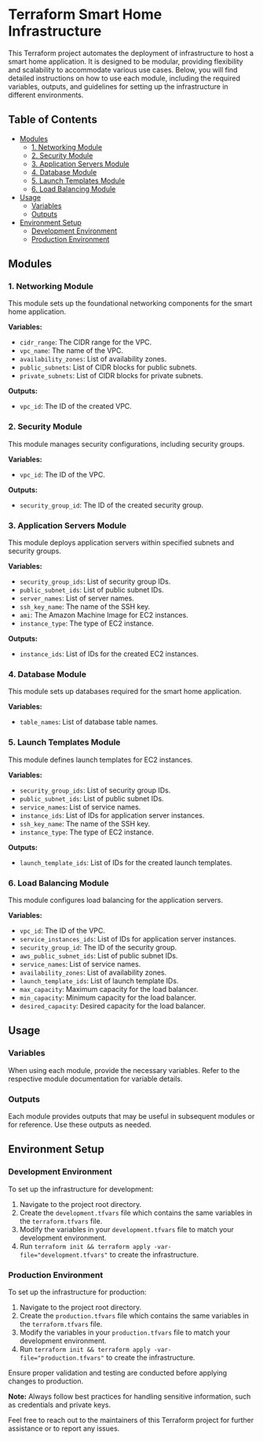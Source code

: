 # Terraform Smart Home Infrastructure

This Terraform project automates the deployment of infrastructure to host a smart home application. It is designed to be modular, providing flexibility and scalability to accommodate various use cases. Below, you will find detailed instructions on how to use each module, including the required variables, outputs, and guidelines for setting up the infrastructure in different environments.

## Table of Contents

- [Modules](#modules)
  - [1. Networking Module](#1-networking-module)
  - [2. Security Module](#2-security-module)
  - [3. Application Servers Module](#3-application-servers-module)
  - [4. Database Module](#4-database-module)
  - [5. Launch Templates Module](#5-launch-templates-module)
  - [6. Load Balancing Module](#6-load-balancing-module)
- [Usage](#usage)
  - [Variables](#variables)
  - [Outputs](#outputs)
- [Environment Setup](#environment-setup)
  - [Development Environment](#development-environment)
  - [Production Environment](#production-environment)

## Modules

### 1. Networking Module

This module sets up the foundational networking components for the smart home application.

**Variables:**
- `cidr_range`: The CIDR range for the VPC.
- `vpc_name`: The name of the VPC.
- `availability_zones`: List of availability zones.
- `public_subnets`: List of CIDR blocks for public subnets.
- `private_subnets`: List of CIDR blocks for private subnets.

**Outputs:**
- `vpc_id`: The ID of the created VPC.

### 2. Security Module

This module manages security configurations, including security groups.

**Variables:**
- `vpc_id`: The ID of the VPC.

**Outputs:**
- `security_group_id`: The ID of the created security group.

### 3. Application Servers Module

This module deploys application servers within specified subnets and security groups.

**Variables:**
- `security_group_ids`: List of security group IDs.
- `public_subnet_ids`: List of public subnet IDs.
- `server_names`: List of server names.
- `ssh_key_name`: The name of the SSH key.
- `ami`: The Amazon Machine Image for EC2 instances.
- `instance_type`: The type of EC2 instance.

**Outputs:**
- `instance_ids`: List of IDs for the created EC2 instances.

### 4. Database Module

This module sets up databases required for the smart home application.

**Variables:**
- `table_names`: List of database table names.

### 5. Launch Templates Module

This module defines launch templates for EC2 instances.

**Variables:**
- `security_group_ids`: List of security group IDs.
- `public_subnet_ids`: List of public subnet IDs.
- `service_names`: List of service names.
- `instance_ids`: List of IDs for application server instances.
- `ssh_key_name`: The name of the SSH key.
- `instance_type`: The type of EC2 instance.

**Outputs:**
- `launch_template_ids`: List of IDs for the created launch templates.

### 6. Load Balancing Module

This module configures load balancing for the application servers.

**Variables:**
- `vpc_id`: The ID of the VPC.
- `service_instances_ids`: List of IDs for application server instances.
- `security_group_id`: The ID of the security group.
- `aws_public_subnet_ids`: List of public subnet IDs.
- `service_names`: List of service names.
- `availability_zones`: List of availability zones.
- `launch_template_ids`: List of launch template IDs.
- `max_capacity`: Maximum capacity for the load balancer.
- `min_capacity`: Minimum capacity for the load balancer.
- `desired_capacity`: Desired capacity for the load balancer.

## Usage

### Variables

When using each module, provide the necessary variables. Refer to the respective module documentation for variable details.

### Outputs

Each module provides outputs that may be useful in subsequent modules or for reference. Use these outputs as needed.

## Environment Setup

### Development Environment

To set up the infrastructure for development:

1. Navigate to the project root directory.
2. Create the `development.tfvars` file which contains the same variables in the `terraform.tfvars` file.
3. Modify the variables in your `development.tfvars` file to match your development environment.
4. Run `terraform init && terraform apply -var-file="development.tfvars"` to create the infrastructure.

### Production Environment

To set up the infrastructure for production:

1. Navigate to the project root directory.
2. Create the `production.tfvars` file which contains the same variables in the `terraform.tfvars` file.
3. Modify the variables in your `production.tfvars` file to match your development environment.
4. Run `terraform init && terraform apply -var-file="production.tfvars"` to create the infrastructure.

Ensure proper validation and testing are conducted before applying changes to production.

**Note:** Always follow best practices for handling sensitive information, such as credentials and private keys. 

Feel free to reach out to the maintainers of this Terraform project for further assistance or to report any issues.
